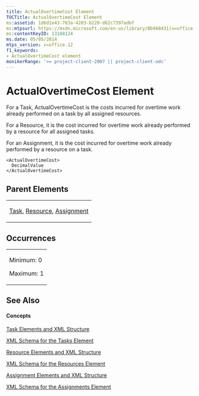```yaml
---
title: ActualOvertimeCost Element
TOCTitle: ActualOvertimeCost Element
ms:assetid: 1d6d1e43-783a-4203-b220-d62c7397adbf
ms:mtpsurl: https://msdn.microsoft.com/en-us/library/Bb968431(v=office.12)
ms:contentKeyID: 13188124
ms.date: 05/05/2014
mtps_version: v=office.12
f1_keywords:
- ActualOvertimeCost element
monikerRange: '>= project-client-2007 || project-client-odc'
---
```


# ActualOvertimeCost Element




For a Task, ActualOvertimeCost is the costs incurred for overtime work already performed on a task by all assigned resources.

For a Resource, it is the cost incurred for overtime work already performed by a resource for all assigned tasks.

For an Assignment, it is the cost incurred for overtime work already performed by a resource on a task.

    <ActualOvertimeCost>
      DecimalValue
    </ActualOvertimeCost>

## Parent Elements

<table>
<colgroup>
<col style="width: 100%" />
</colgroup>
<tbody>
<tr class="odd">
<td><p><a href="task-element.md">Task</a>, <a href="resource-element.md">Resource</a>, <a href="assignment-element.md">Assignment</a></p></td>
</tr>
</tbody>
</table>

## Occurrences

<table>
<colgroup>
<col style="width: 100%" />
</colgroup>
<tbody>
<tr class="odd">
<td><p>Minimum: 0</p>
<p>Maximum: 1</p></td>
</tr>
</tbody>
</table>

## See Also

#### Concepts

[Task Elements and XML Structure](task-elements-and-xml-structure.md)

[XML Schema for the Tasks Element](xml-schema-for-the-tasks-element.md)

[Resource Elements and XML Structure](resource-elements-and-xml-structure.md)

[XML Schema for the Resources Element](xml-schema-for-the-resources-element.md)

[Assignment Elements and XML Structure](assignment-elements-and-xml-structure.md)

[XML Schema for the Assignments Element](xml-schema-for-the-assignments-element.md)

